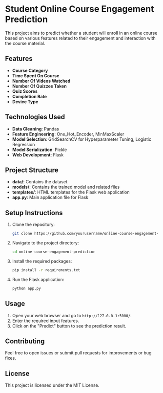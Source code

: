 # Student Online Course Engagement Prediction

This project aims to predict whether a student will enroll in an online course based on various features related to their engagement and interaction with the course material.

## Features
- **Course Category**
- **Time Spent On Course**
- **Number Of Videos Watched**
- **Number Of Quizzes Taken**
- **Quiz Scores**
- **Completion Rate**
- **Device Type**

## Technologies Used
- **Data Cleaning**: Pandas
- **Feature Engineering**: One_Hot_Encoder, MinMaxScaler
- **Model Selection**: GridSearchCV for Hyperparameter Tuning, Logistic Regression
- **Model Serialization**: Pickle
- **Web Development**: Flask

## Project Structure
- **data/**: Contains the dataset
- **models/**: Contains the trained model and related files
- **templates/**: HTML templates for the Flask web application
- **app.py**: Main application file for Flask

## Setup Instructions
1. Clone the repository:
    ```sh
    git clone https://github.com/yourusername/online-course-engagement-prediction.git
    ```
2. Navigate to the project directory:
    ```sh
    cd online-course-engagement-prediction
    ```
3. Install the required packages:
    ```sh
    pip install -r requirements.txt
    ```
4. Run the Flask application:
    ```sh
    python app.py
    ```

## Usage
1. Open your web browser and go to `http://127.0.0.1:5000/`.
2. Enter the required input features.
3. Click on the "Predict" button to see the prediction result.

## Contributing
Feel free to open issues or submit pull requests for improvements or bug fixes.

## License
This project is licensed under the MIT License.
